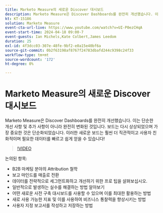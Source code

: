 ```yaml
---
title: Marketo Measure의 새로운 Discover 대시보드
description: Marketo Measure은 Discover Dashboards를 완전히 개선했습니다. 이는 단순한 개선 사항 및 추가 사항이 아니라 완전히 변화된 것입니다. 보드는 다시 상상되었으며 가장 중요한 것은 단순화되었습니다. 이러한 새로운 보드는 훨씬 더 직관적이고 사용자 친화적이며 필요한 데이터를 빠르고 쉽게 얻을 수 있습니다!
kt: KT-15186
solution: Marketo Measure
event-cta-url-live: https://www.youtube.com/watch?v=UI-P0ezCHqA
event-start-time: 2024-04-18 09:00-7
event-guests: Ian Michels,Kate Colbert,James Leedom
duration: 25
exl-id: 4f3dcc03-307e-48fe-9bf2-e0a15e40bf6a
source-git-commit: 0b2f63198af8767f24783dbafd244c9398c24f33
workflow-type: tm+mt
source-wordcount: '172'
ht-degree: 0%

---
```


# Marketo Measure의 새로운 Discover 대시보드

Marketo Measure은 Discover Dashboards를 완전히 개선했습니다. 이는 단순한 개선 사항 및 추가 사항이 아니라 완전히 변화된 것입니다. 보드는 다시 상상되었으며 가장 중요한 것은 단순화되었습니다. 이러한 새로운 보드는 훨씬 더 직관적이고 사용자 친화적이며 필요한 데이터를 빠르고 쉽게 얻을 수 있습니다!

>[!VIDEO](https://video.tv.adobe.com/v/3428093/?quality=12&learn=on)

논의된 항목:

* B2B 마케팅 분야의 Attribution 철학
* 보고 마인드를 매출로 전환
* 데이터를 전략적으로 세그먼트화하고 개선하기 위한 프로 팁을 살펴보십시오.
* 일반적으로 발생하는 실수를 해결하는 방법 알아보기
* 어떤 새로운 사전 구축 대시보드를 사용할 수 있으며 이를 최대한 활용하는 방법
* 새로 사용 가능한 지표 및 이를 사용하여 비즈니스 통찰력을 향상시키는 방법
* 사용자 지정 보고서를 작성하고 저장하는 방법
